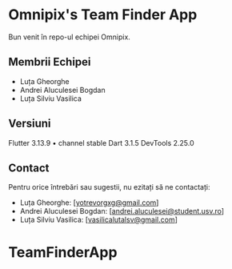 # Omnipix's Team Finder App

Bun venit în repo-ul echipei Omnipix.

## Membrii Echipei

* Luța Gheorghe
* Andrei Aluculesei Bogdan
* Luța Silviu Vasilica

## Versiuni

Flutter 3.13.9 • channel stable
Dart 3.1.5
DevTools 2.25.0

## Contact

Pentru orice întrebări sau sugestii, nu ezitați să ne contactați:

* Luța Gheorghe: [yotrevorgxg@gmail.com]
* Andrei Aluculesei Bogdan: [andrei.aluculesei@student.usv.ro]
* Luța Silviu Vasilica: [vasilicalutalsv@gmail.com]

# TeamFinderApp
